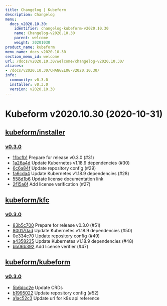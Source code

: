 ```yaml
---
title: Changelog | Kubeform
description: Changelog
menu:
  docs_v2020.10.30:
    identifier: changelog-kubeform-v2020.10.30
    name: Changelog-v2020.10.30
    parent: welcome
    weight: 20201030
product_name: kubeform
menu_name: docs_v2020.10.30
section_menu_id: welcome
url: /docs/v2020.10.30/welcome/changelog-v2020.10.30/
aliases:
- /docs/v2020.10.30/CHANGELOG-v2020.10.30/
info:
  community: v0.3.0
  installer: v0.3.0
  version: v2020.10.30
---
```


# Kubeform v2020.10.30 (2020-10-31)


## [kubeform/installer](https://github.com/kubeform/installer)

### [v0.3.0](https://github.com/kubeform/installer/releases/tag/v0.3.0)

- [11bcfb1](https://github.com/kubeform/installer/commit/11bcfb1) Prepare for release v0.3.0 (#31)
- [1a26a4d](https://github.com/kubeform/installer/commit/1a26a4d) Update Kubernetes v1.18.9 dependencies (#30)
- [6c6a84f](https://github.com/kubeform/installer/commit/6c6a84f) Update repository config (#29)
- [fa6cda4](https://github.com/kubeform/installer/commit/fa6cda4) Update Kubernetes v1.18.9 dependencies (#28)
- [558d1b6](https://github.com/kubeform/installer/commit/558d1b6) Update license documentation link
- [2f15a6f](https://github.com/kubeform/installer/commit/2f15a6f) Add license verification (#27)



## [kubeform/kfc](https://github.com/kubeform/kfc)

### [v0.3.0](https://github.com/kubeform/kfc/releases/tag/v0.3.0)

- [83b5c700](https://github.com/kubeform/kfc/commit/83b5c700) Prepare for release v0.3.0 (#51)
- [800170ad](https://github.com/kubeform/kfc/commit/800170ad) Update Kubernetes v1.18.9 dependencies (#50)
- [0e334c70](https://github.com/kubeform/kfc/commit/0e334c70) Update repository config (#49)
- [a4358235](https://github.com/kubeform/kfc/commit/a4358235) Update Kubernetes v1.18.9 dependencies (#48)
- [bb06b392](https://github.com/kubeform/kfc/commit/bb06b392) Add license verifier (#47)



## [kubeform/kubeform](https://github.com/kubeform/kubeform)

### [v0.3.0](https://github.com/kubeform/kubeform/releases/tag/v0.3.0)

- [5b6dcc2e](https://github.com/kubeform/kubeform/commit/5b6dcc2e4) Update CRDs
- [b1995022](https://github.com/kubeform/kubeform/commit/b19950220) Update repository config (#52)
- [a1ac52c3](https://github.com/kubeform/kubeform/commit/a1ac52c32) Update url for k8s api reference




